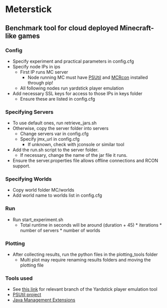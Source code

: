 # Meterstick
## Benchmark tool for cloud deployed Minecraft-like games

### Config

- Specify experiment and practical parameters in config.cfg 
- Specify node IPs in ips
    - First IP runs MC server
        - Node running MC must have [PSUtil](https://pypi.org/project/psutil/) and [MCRcon](https://pypi.org/project/mcrcon/) installed through pip!
    - All following nodes run yardstick player emulation
- Add necessary SSL keys for access to those IPs in keys folder
    - Ensure these are listed in config.cfg

### Specifying Servers
- To use default ones, run retrieve_jars.sh 
- Otherwise, copy the server folder into servers
    - Change servers var in config.cfg
    - Specify jmx_url in config.cfg
        - If unknown, check with jconsole or similar tool
- Add the run.sh script to the server folder.
    - If necessary, change the name of the jar file it runs.
- Ensure the server.properties file allows offline connections and RCON support.

### Specifying Worlds
- Copy world folder MC/worlds
- Add world name to worlds list in config.cfg

### Run
- Run start_experiment.sh
    - Total runtime in seconds will be around (duration + 45) * iterations * number of servers * number of worlds

### Plotting
- After collecting results, run the python files in the plotting_tools folder
    - Multi plot may require renaming results folders and moving the plotting file

### Tools used
- See [this link](https://github.com/atlarge-research/yardstick/commit/066a2b258a6c6f9c333a386751154d05c763b6d4) for relevant branch of the Yardstick player emulation tool 
- [PSUtil project](https://pypi.org/project/psutil/)
- [Java Management Extensions](https://docs.oracle.com/javase/tutorial/jmx/overview/javavm.html) 


